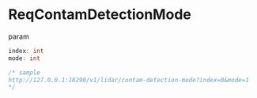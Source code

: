 # ReqContamDetectionMode

param

```go
index: int
mode: int

/* sample
http://127.0.0.1:18290/v1/lidar/contam-detection-mode?index=0&mode=1
*/
```